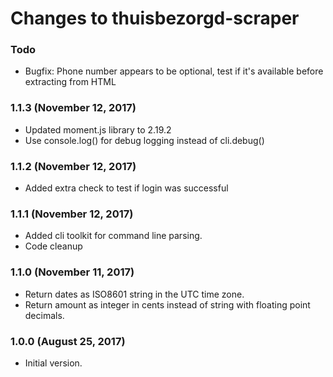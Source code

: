 # Changes to thuisbezorgd-scraper

### Todo 
- Bugfix: Phone number appears to be optional, test if it's available before extracting from HTML

### 1.1.3 (November 12, 2017) 
- Updated moment.js library to 2.19.2
- Use console.log() for debug logging instead of cli.debug()

### 1.1.2 (November 12, 2017) 
- Added extra check to test if login was successful

### 1.1.1 (November 12, 2017)
- Added cli toolkit for command line parsing.
- Code cleanup 

### 1.1.0 (November 11, 2017)
- Return dates as ISO8601 string in the UTC time zone.
- Return amount as integer in cents instead of string with floating point decimals.

### 1.0.0 (August 25, 2017)

- Initial version.
